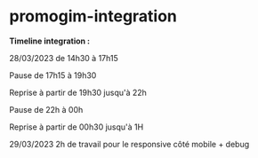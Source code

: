 # promogim-integration

**Timeline integration :**

28/03/2023 de 14h30 à 17h15

Pause de 17h15 à 19h30

Reprise à partir de 19h30 jusqu'à 22h

Pause de 22h à 00h

Reprise à partir de 00h30 jusqu'à 1H

29/03/2023 2h de travail pour le responsive côté mobile + debug 




